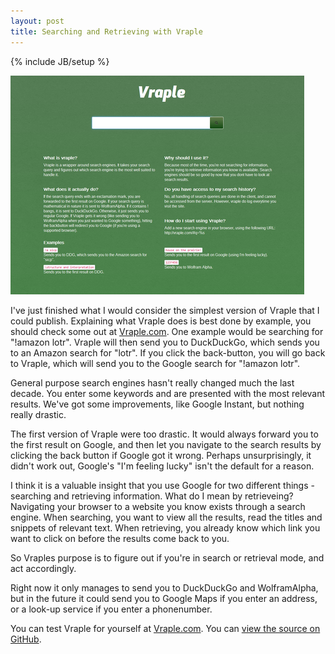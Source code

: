```yaml
---
layout: post
title: Searching and Retrieving with Vraple
---
```


{% include JB/setup %}

<img src="/assets/vraple.png" class="img-rounded" style="margin-left: auto; margin-right: auto">

I've just finished what I would consider the simplest version of Vraple that I could publish. Explaining what Vraple does is best done by example, you should check some out at [Vraple.com](http://vraple.com). One example would be searching for "!amazon lotr". Vraple will then send you to DuckDuckGo, which sends you to an Amazon search for "lotr". If you click the back-button, you will go back to Vraple, which will send you to the Google search for "!amazon lotr".

General purpose search engines hasn't really changed much the last decade. You enter some keywords and are presented with the most relevant results. We've got some improvements, like Google Instant, but nothing really drastic.

The first version of Vraple were too drastic. It would always forward you to the first result on Google, and then let you navigate to the search results by clicking the back button if Google got it wrong. Perhaps unsurprisingly, it didn't work out, Google's "I'm feeling lucky" isn't the default for a reason.

I think it is a valuable insight that you use Google for two different things - searching and retrieving information. What do I mean by retrieveing? Navigating your browser to a website you know exists through a search engine. When searching, you want to view all the results, read the titles and snippets of relevant text. When retrieving, you already know which link you want to click on before the results come back to you. 

So Vraples purpose is to figure out if you're in search or retrieval mode, and act accordingly.

Right now it only manages to send you to DuckDuckGo and WolframAlpha, but in the future it could send you to Google Maps if you enter an address, or a look-up service if you enter a phonenumber.

You can test Vraple for yourself at [Vraple.com](http://vraple.com). You can [view the source on GitHub](https://github.com/saltvedt/vraple).
